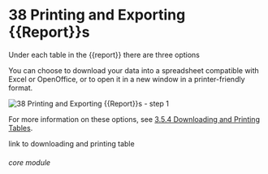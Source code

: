 # 38 Printing and Exporting {{Report}}s


Under each table in the {{report}} there are three options

You can choose to download your data into a spreadsheet compatible with Excel or OpenOffice, or to open it in a new window in a printer-friendly format.

![38 Printing and Exporting {{Report}}s - step 1](38_Printing_and_Exporting_Reports_im_1.png)

For more information on these options, see [3.5.4 Downloading and Printing Tables](/help/index/p/3.5.4).

link to downloading and printing table

###### core module
